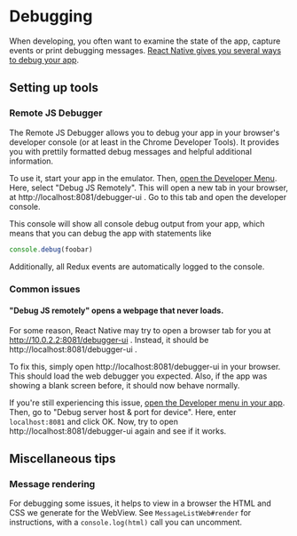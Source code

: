 # Debugging

When developing, you often want to examine the state of the app, capture
events or print debugging messages. [React Native gives you several ways to
debug your app][react-debugging].

## Setting up tools

### Remote JS Debugger

The Remote JS Debugger allows you to debug your app in your browser's
developer console (or at least in the Chrome Developer Tools).  It provides
you with prettily formatted debug messages and helpful additional
information.

To use it, start your app in the emulator. Then, [open the Developer
Menu][dev-menu]. Here, select "Debug JS Remotely". This will open a new tab
in your browser, at http://localhost:8081/debugger-ui . Go to this tab and
open the developer console.

This console will show all console debug output from your app, which means
that you can debug the app with statements like
```js
console.debug(foobar)
```
Additionally, all Redux events are automatically logged to the console.

### Common issues

#### "Debug JS remotely" opens a webpage that never loads.

For some reason, React Native may try to open a browser tab for you at
http://10.0.2.2:8081/debugger-ui .
Instead, it should be http://localhost:8081/debugger-ui .

To fix this, simply open http://localhost:8081/debugger-ui in your browser.
This should load the web debugger you expected. Also, if the app was showing
a blank screen before, it should now behave normally.

If you're still experiencing this issue, [open the Developer menu in your app][dev-menu].
Then, go to "Debug server host & port for device". Here, enter `localhost:8081`
and click OK. Now, try to open http://localhost:8081/debugger-ui again and see
if it works.

[dev-menu]: https://facebook.github.io/react-native/docs/debugging.html#accessing-the-in-app-developer-menu
[react-debugging]: https://facebook.github.io/react-native/docs/debugging.html


## Miscellaneous tips

### Message rendering

For debugging some issues, it helps to view in a browser the HTML and CSS we
generate for the WebView.  See `MessageListWeb#render` for instructions, with a
`console.log(html)` call you can uncomment.

